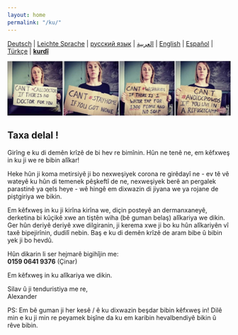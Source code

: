 ```yaml
---
layout: home
permalink: "/ku/"
---
```


[Deutsch](/) \| 
[Leichte Sprache](/leichte-sprache) \| 
[русский язык](/ru) \|
[العربية](/ar) \| 
[English](/en) \| 
[Español](/es) \| 
[Türkçe](/tr) \| 
[**kurdî**](/ku)

![](/img/soli.jpg)

## Taxa delal ! 

Girîng e ku di demên krîzê de bi hev re bimînin. Hûn ne tenê ne, em kêfxweş in ku ji we re bibin alîkar!

Heke hûn ji koma metirsiyê ji bo nexweşiyek corona re girêdayî ne - ev tê vê wateyê ku hûn di temenek pêşkeftî de ne, nexweşiyek berê an pergalek parastinê ya qels heye - wê hingê em dixwazin di jiyana we ya rojane de piştgiriya we bikin.

Em kêfxweş in ku ji kirîna kirîna we, diçin posteyê an dermanxaneyê, derketina bi kûçikê xwe an tiştên wiha (bê guman belaş) alîkariya we dikin. Ger hûn deriyê deriyê xwe dilgiranin, ji kerema xwe ji bo ku hûn alîkariyên vî taxê bipejirînin, dudilî nebin. Baş e ku di demên krîzê de aram bibe û bibin yek ji bo hevdû.


Hûn dikarin li ser hejmarê bigihîjin me:  
**0159 0641 9376** (Çinar)

Em kêfxweş in ku alîkariya we dikin.
 
Silav û ji tenduristiya me re,  
Alexander
 
PS: Em bê guman ji her kesê / ê ku dixwazin beşdar bibin kêfxweş in! Dilê min e ku ji min re peyamek bişîne da ku em karibin hevalbendiyê bikin û rêve bibin.
 
